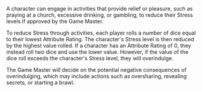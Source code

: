 A character can engage in activities that provide relief or pleasure, such as praying at a church, excessive drinking, or gambling, to reduce their Stress levels if approved by the Game Master.

To reduce Stress through activities, each player rolls a number of dice equal to their lowest Attribute Rating. The character's Stress level is then reduced by the highest value rolled. If a character has an Attribute Rating of 0, they instead roll two dice and use the lower value. However, if the value of the dice roll exceeds the character's Stress level, they will overindulge.

The Game Master will decide on the potential negative consequences of overindulging, which may include actions such as oversharing, revealing secrets, or starting a brawl.
